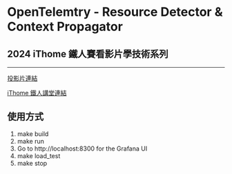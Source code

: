 # OpenTelemtry - Resource Detector & Context Propagator

## 2024 iThome  鐵人賽看影片學技術系列

---

[投影片連結](https://docs.google.com/presentation/d/1uK2oTUFlgYBdZbAzV2hqQ3_z_vdXdRyq/edit?usp=sharing&ouid=103239762195549851238&rtpof=true&sd=true)

[iThome 鐵人講堂連結](https://itplus.ithome.com.tw/webinar-page/234)

## 使用方式

1. make build
2. make run
3. Go to http://localhost:8300 for the Grafana UI
4. make load_test
5. make stop
